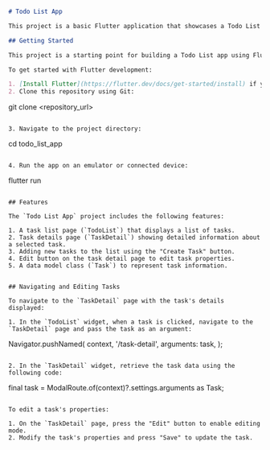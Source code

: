 
```markdown
# Todo List App

This project is a basic Flutter application that showcases a Todo List app with UI layout design, navigation functionality, and custom icons.

## Getting Started

This project is a starting point for building a Todo List app using Flutter.

To get started with Flutter development:

1. [Install Flutter](https://flutter.dev/docs/get-started/install) if you haven't already.
2. Clone this repository using Git:

   ```
   git clone <repository_url>
   ```

3. Navigate to the project directory:

   ```
   cd todo_list_app
   ```

4. Run the app on an emulator or connected device:

   ```
   flutter run
   ```

## Features

The `Todo List App` project includes the following features:

1. A task list page (`TodoList`) that displays a list of tasks.
2. Task details page (`TaskDetail`) showing detailed information about a selected task.
3. Adding new tasks to the list using the "Create Task" button.
4. Edit button on the task detail page to edit task properties.
5. A data model class (`Task`) to represent task information.


## Navigating and Editing Tasks

To navigate to the `TaskDetail` page with the task's details displayed:

1. In the `TodoList` widget, when a task is clicked, navigate to the `TaskDetail` page and pass the task as an argument:

   ```
   Navigator.pushNamed(
     context,
     '/task-detail',
     arguments: task,
   );
   ```

2. In the `TaskDetail` widget, retrieve the task data using the following code:

   ```
   final task = ModalRoute.of(context)?.settings.arguments as Task;
   ```

To edit a task's properties:

1. On the `TaskDetail` page, press the "Edit" button to enable editing mode.
2. Modify the task's properties and press "Save" to update the task.